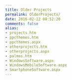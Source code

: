 ```yaml
---
title: Older Projects
permalink: OlderProjects/
date: 2016-02-12 08:52:20
comments: false
alias:
- projects.htm
- ppcthemes.htm
- ppcthemes.aspx
- otherprojects.htm
- otherprojects.aspx
- palmos.htm
- WindowsSoftware.aspx
- WindowsMobileSoftware.aspx
- SmartphoneSoftware.aspx
---
```

